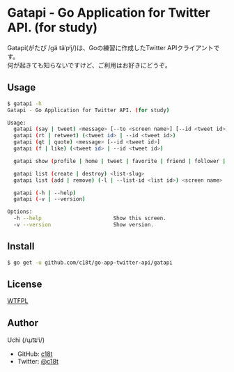 # Gatapi - Go Application for Twitter API. (for study)

Gatapi(がたぴ /ɡä täˈpʲi̞/)は、Goの練習に作成したTwitter APIクライアントです。  
何が起きても知らないですけど、ご利用はお好きにどうぞ。

## Usage
```sh
$ gatapi -h
Gatapi - Go Application for Twitter API. (for study)

Usage:
  gatapi (say | tweet) <message> [--to <screen name>] [--id <tweet id>]
  gatapi (rt | retweet) (<tweet id> | --id <tweet id>)
  gatapi (qt | quote) <message> [--id <tweet id>]
  gatapi (f | like) (<tweet id> | --id <tweet id>)

  gatapi show (profile | home | tweet | favorite | friend | follower | list | listed | list-member | list-subscriber) [screen name] [-p | --page <n..m>] [-l | -limit <count>]

  gatapi list (create | destroy) <list-slug>
  gatapi list (add | remove) (-l | --list-id <list id>) <screen name> [, <screen name>]*

  gatapi (-h | --help)
  gatapi (-v | --version)

Options:
  -h --help                       Show this screen.
  -v --version                    Show version.
```

## Install
```sh
$ go get -u github.com/c18t/go-app-twitter-api/gatapi
```

## License
[WTFPL](./LICENSE)

## Author
Uchi (/ɯ̹t͡ɕʲi/)
  - GitHub: [c18t](http://github.com/c18t)
  - Twitter: [@c18t](https://twitter.com/c18t)

